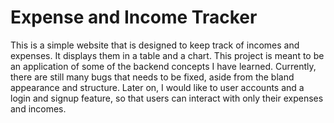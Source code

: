 # Expense and Income Tracker
This is a simple website that is designed to keep track of incomes and expenses. It displays them in a table and a chart.
This project is meant to be an application of some of the backend concepts I have learned.
Currently, there are still many bugs that needs to be fixed, aside from the bland appearance and structure.
Later on, I would like to user accounts and a login and signup feature, so that users can interact with only their expenses and incomes.
